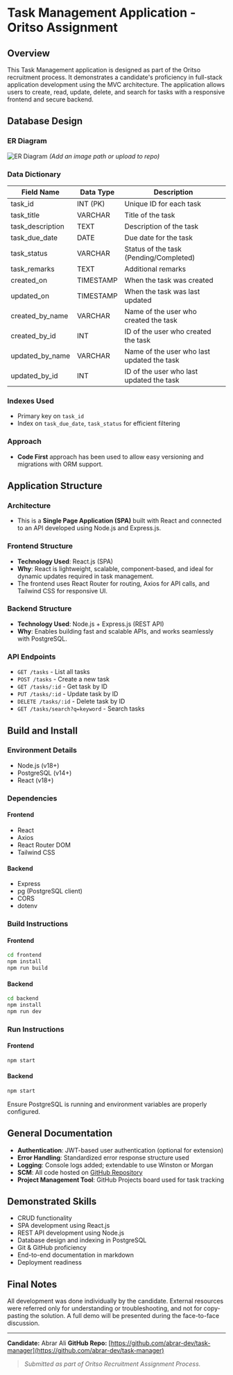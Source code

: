 # Task Management Application - Oritso Assignment

## Overview

This Task Management application is designed as part of the Oritso recruitment process. It demonstrates a candidate's proficiency in full-stack application development using the MVC architecture. The application allows users to create, read, update, delete, and search for tasks with a responsive frontend and secure backend.

## Database Design

### ER Diagram

![ER Diagram](./images/er-diagram.png) *(Add an image path or upload to repo)*

### Data Dictionary

| Field Name        | Data Type | Description                                |
| ----------------- | --------- | ------------------------------------------ |
| task\_id          | INT (PK)  | Unique ID for each task                    |
| task\_title       | VARCHAR   | Title of the task                          |
| task\_description | TEXT      | Description of the task                    |
| task\_due\_date   | DATE      | Due date for the task                      |
| task\_status      | VARCHAR   | Status of the task (Pending/Completed)     |
| task\_remarks     | TEXT      | Additional remarks                         |
| created\_on       | TIMESTAMP | When the task was created                  |
| updated\_on       | TIMESTAMP | When the task was last updated             |
| created\_by\_name | VARCHAR   | Name of the user who created the task      |
| created\_by\_id   | INT       | ID of the user who created the task        |
| updated\_by\_name | VARCHAR   | Name of the user who last updated the task |
| updated\_by\_id   | INT       | ID of the user who last updated the task   |

### Indexes Used

* Primary key on `task_id`
* Index on `task_due_date`, `task_status` for efficient filtering

### Approach

* **Code First** approach has been used to allow easy versioning and migrations with ORM support.

## Application Structure

### Architecture

* This is a **Single Page Application (SPA)** built with React and connected to an API developed using Node.js and Express.js.

### Frontend Structure

* **Technology Used**: React.js (SPA)
* **Why**: React is lightweight, scalable, component-based, and ideal for dynamic updates required in task management.
* The frontend uses React Router for routing, Axios for API calls, and Tailwind CSS for responsive UI.

### Backend Structure

* **Technology Used**: Node.js + Express.js (REST API)
* **Why**: Enables building fast and scalable APIs, and works seamlessly with PostgreSQL.

### API Endpoints

* `GET /tasks` - List all tasks
* `POST /tasks` - Create a new task
* `GET /tasks/:id` - Get task by ID
* `PUT /tasks/:id` - Update task by ID
* `DELETE /tasks/:id` - Delete task by ID
* `GET /tasks/search?q=keyword` - Search tasks

## Build and Install

### Environment Details

* Node.js (v18+)
* PostgreSQL (v14+)
* React (v18+)

### Dependencies

#### Frontend

* React
* Axios
* React Router DOM
* Tailwind CSS

#### Backend

* Express
* pg (PostgreSQL client)
* CORS
* dotenv

### Build Instructions

#### Frontend

```bash
cd frontend
npm install
npm run build
```

#### Backend

```bash
cd backend
npm install
npm run dev
```

### Run Instructions

#### Frontend

```bash
npm start
```

#### Backend

```bash
npm start
```

Ensure PostgreSQL is running and environment variables are properly configured.

## General Documentation

* **Authentication**: JWT-based user authentication (optional for extension)
* **Error Handling**: Standardized error response structure used
* **Logging**: Console logs added; extendable to use Winston or Morgan
* **SCM**: All code hosted on [GitHub Repository](https://github.com/username/task-manager)
* **Project Management Tool**: GitHub Projects board used for task tracking

## Demonstrated Skills

* CRUD functionality
* SPA development using React.js
* REST API development using Node.js
* Database design and indexing in PostgreSQL
* Git & GitHub proficiency
* End-to-end documentation in markdown
* Deployment readiness

## Final Notes

All development was done individually by the candidate. External resources were referred only for understanding or troubleshooting, and not for copy-pasting the solution. A full demo will be presented during the face-to-face discussion.

---

**Candidate:** Abrar Ali
**GitHub Repo:** [https://github.com/abrar-dev/task-manager](https://github.com/abrar-dev/task-manager)

> *Submitted as part of Oritso Recruitment Assignment Process.*
